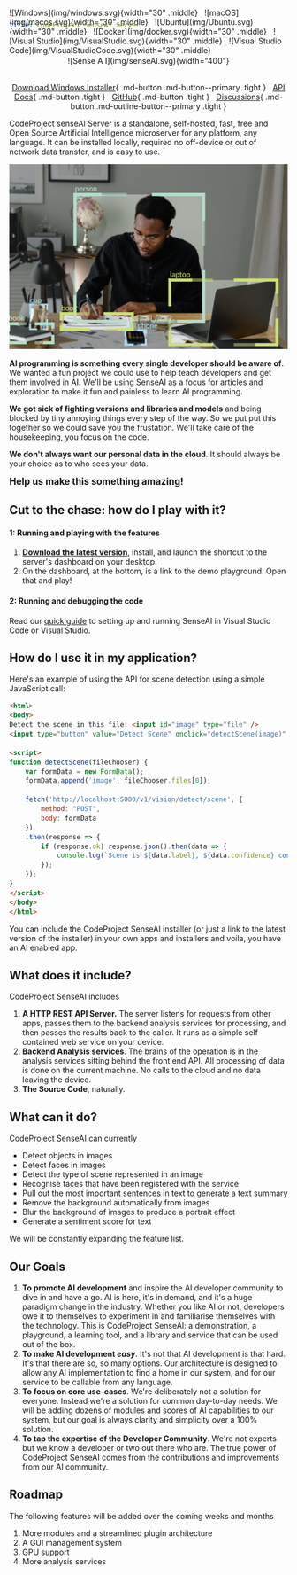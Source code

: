 ```yaml
---
title: CodeProject SenseAI Server
---
```


<span style='float:right;margin-top:-70px'>
![Windows](img/windows.svg){width="30" .middle} &nbsp;
![macOS](img/macos.svg){width="30" .middle} &nbsp;
![Ubuntu](img/Ubuntu.svg){width="30" .middle} &nbsp;
![Docker](img/docker.svg){width="30" .middle} &nbsp;
![Visual Studio](img/VisualStudio.svg){width="30" .middle} &nbsp;
![Visual Studio Code](img/VisualStudioCode.svg){width="30" .middle} 
</span>

<center>
<br>
![Sense A I](img/senseAI.svg){width="400"}
<br>
</center>
<br>
<center>

[Download Windows Installer](https://www.codeproject.com/ai/sense/latest.aspx){ .md-button .md-button--primary .tight } &nbsp;
[API Docs](./api/api_reference.md){ .md-button .tight } &nbsp;
[GitHub](https://github.com/codeproject/CodeProject.SenseAI){ .md-button .tight } &nbsp;
[Discussions](https://www.codeproject.com/Feature/SenseAI-Discussions.aspx){ .md-button .md-outline-button--primary .tight } 

</center>


CodeProject senseAI Server is a standalone, self-hosted, fast, free and Open Source Artificial Intelligence microserver for any 
platform, any language. It can be installed locally, required no off-device or out of network data
transfer, and is easy to use.

![Object detection](img/DetectThings.png "Object detection example")

**AI programming is something every single developer should be aware of**. We wanted a fun project we could use to help teach developers and get them involved in AI. We'll be using SenseAI as a focus for articles and exploration to make it fun and painless to learn AI programming.

**We got sick of fighting versions and libraries and models** and being blocked by tiny annoying things every step of the way. So we put put this together so we could save you the frustation. We'll take care of the housekeeping, you focus on the code.
  
**We don't always want our personal data in the cloud**. It should always be your choice as to who
sees your data. 

<big>**Help us make this something amazing!**</big>


## Cut to the chase: how do I play with it?

#### 1: Running and playing with the features

1. [**Download the latest version**](https://www.codeproject.com/ai/sense/latest.aspx), install, and launch the shortcut to the server's dashboard on your desktop.
2. On the dashboard, at the bottom, is a link to the demo playground. Open that and play!

#### 2: Running and debugging the code

Read our [quick guide](./devguide/install_dev.md) to setting up and running SenseAI in Visual Studio Code or Visual Studio.

## How do I use it in my application?

Here's an example of using the API for scene detection using a simple JavaScript call:

``` html
<html>
<body>
Detect the scene in this file: <input id="image" type="file" />
<input type="button" value="Detect Scene" onclick="detectScene(image)" />

<script>
function detectScene(fileChooser) {
    var formData = new FormData();
    formData.append('image', fileChooser.files[0]);

    fetch('http://localhost:5000/v1/vision/detect/scene', {
        method: "POST",
        body: formData
    })
    .then(response => {
        if (response.ok) response.json().then(data => {
            console.log(`Scene is ${data.label}, ${data.confidence} confidence`)
        });
    });
}
</script>
</body>
</html>
```

You can include the CodeProject SenseAI installer (or just a link to the latest version of the installer) in your own apps and installers and voila, you have an AI enabled app.


## What does it include?

CodeProject SenseAI includes

1. **A HTTP REST API Server.** The server listens for requests from other apps, passes them to the backend analysis services for processing, and then passes the results back to the caller. It runs as a simple self contained web service on your device.
2. **Backend Analysis services**.  The brains of the operation is in the analysis services sitting behind the front end API. All processing of data is done on the current machine. No calls to the cloud and no data leaving the device.
3. **The Source Code**, naturally.

## What can it do?

CodeProject SenseAI can currently

- Detect objects in images
- Detect faces in images
- Detect the type of scene represented in an image
- Recognise faces that have been registered with the service
- Pull out the most important sentences in text to generate a text summary
- Remove the background automatically from images
- Blur the background of images to produce a portrait effect
- Generate a sentiment score for text

We will be constantly expanding the feature list.

## Our Goals

1. **To promote AI development** and inspire the AI developer community to dive in and have a go. AI is here, it's in demand, and it's a huge paradigm change in the industry. Whether you like AI or not, developers owe it to themselves to experiment in and familiarise themselves with the  technology. This is CodeProject SenseAI: a demonstration, a playground, a learning tool, and a library and service that can be used out of the box.
2. **To make AI development *easy***. It's not that AI development is that hard. It's that there are so, so many options. Our architecture is designed to allow any AI implementation to find a home in our system, and for our service to be callable from any language.
3. **To focus on core use-cases**. We're deliberately not a solution for everyone. Instead we're a solution for common day-to-day needs. We will be adding dozens of modules and scores of AI capabilities to our system, but our goal is always clarity and simplicity over a 100% solution.
4. **To tap the expertise of the Developer Community**. We're not experts but we know a developer or two out there who are. The true power of CodeProject SenseAI comes from the contributions and improvements from our AI community.

## Roadmap

The following features will be added over the coming weeks and months

1. More modules and a streamlined plugin architecture
2. A GUI management system
3. GPU support
4. More analysis services
